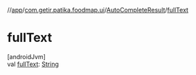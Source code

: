 //[app](../../../index.md)/[com.getir.patika.foodmap.ui](../index.md)/[AutoCompleteResult](index.md)/[fullText](full-text.md)

# fullText

[androidJvm]\
val [fullText](full-text.md): [String](https://kotlinlang.org/api/latest/jvm/stdlib/kotlin/-string/index.html)
